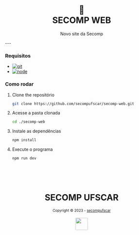<h1 align="center">
📄<br>SECOMP WEB
</h1>


<p  align="center">
Novo site da Secomp
</p>
---

### Requisitos

-   [![git][git-logo]][git-url]
-   [![node][node-logo]][node-url]

### Como rodar

1. Clone the repositório
    ```sh
    git clone https://github.com/secompufscar/secomp-web.git
    ```

2. Acesse a pasta clonada

    ```sh
    cd ./secomp-web
    ```

3. Instale as dependências

    ```sh
    npm install
    ```

4. Execute o programa

    ```sh
    npm run dev
    ```

<div align="center">
  <br/>
  <br/>
  <br/>
    <div>
      <h1>SECOMP UFSCAR</h1>
      <sub>Copyright © 2023 - <a href="https://github.com/secompufsca">secompufscar</sub></a>
    </div>
    <br/>
    <img src="https://avatars.githubusercontent.com/u/26929251?s=48&v=4" width="40" height="40"/>
</div>

[git-url]: https://git-scm.com/
[git-logo]: https://img.shields.io/badge/Git-f14e32?style=for-the-badge&logo=git&logoColor=white
[node-url]: https://nodejs.org/en
[node-logo]: https://img.shields.io/badge/Node-1389fd?style=for-the-badge&logo=javascript&logoColor=white
[demo]: assets/images/demo.gif
